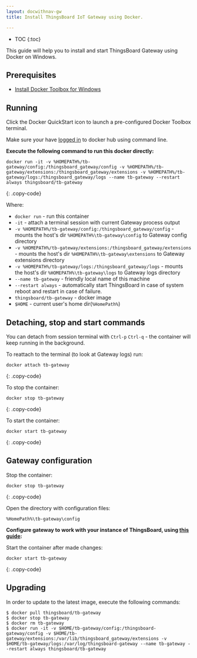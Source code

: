 ```yaml
---
layout: docwithnav-gw
title: Install ThingsBoard IoT Gateway using Docker.

---
```


* TOC
{:toc}

This guide will help you to install and start ThingsBoard Gateway using Docker on Windows.


## Prerequisites

- [Install Docker Toolbox for Windows](https://docs.docker.com/toolbox/toolbox_install_windows/)

## Running

Click the Docker QuickStart icon to launch a pre-configured Docker Toolbox terminal.

Make sure your have [logged in](https://docs.docker.com/engine/reference/commandline/login/) to docker hub using command line.

**Execute the following command to run this docker directly:**

```
docker run -it -v %HOMEPATH%/tb-gateway/config:/thingsboard_gateway/config -v %HOMEPATH%/tb-gateway/extensions:/thingsboard_gateway/extensions -v %HOMEPATH%/tb-gateway/logs:/thingsboard_gateway/logs --name tb-gateway --restart always thingsboard/tb-gateway
```
{: .copy-code}

Where: 
    
- `docker run`              - run this container
- `-it`                     - attach a terminal session with current Gateway process output
- `-v %HOMEPATH%/tb-gateway/config:/thingsboard_gateway/config`   - mounts the host's dir `%HOMEPATH%\tb-gateway\config` to Gateway config  directory
- `-v %HOMEPATH%/tb-gateway/extensions:/thingsboard_gateway/extensions`   - mounts the host's dir `%HOMEPATH%\tb-gateway\extensions` to Gateway extensions  directory
- `-v %HOMEPATH%/tb-gateway/logs:/thingsboard_gateway/logs`   - mounts the host's dir `%HOMEPATH%\tb-gateway\logs` to Gateway logs  directory
- `--name tb-gateway`             - friendly local name of this machine
- `--restart always`        - automatically start ThingsBoard in case of system reboot and restart in case of failure.
- `thingsboard/tb-gateway`          - docker image
- `$HOME`   - current user's home dir(`%HomePath%`)

## Detaching, stop and start commands

You can detach from session terminal with `Ctrl-p` `Ctrl-q` - the container will keep running in the background.

To reattach to the terminal (to look at Gateway logs) run:

```
docker attach tb-gateway
```
{: .copy-code}

To stop the container:

```
docker stop tb-gateway
```
{: .copy-code}

To start the container:

```
docker start tb-gateway
```
{: .copy-code}

## Gateway configuration

Stop the container:

```
docker stop tb-gateway
```
{: .copy-code}

Open the directory with configuration files: 

`%HomePath%\tb-gateway\config`


**Configure gateway to work with your instance of ThingsBoard, using [this guide](/docs/iot-gateway/configuration/):**


Start the container after made changes:

```
docker start tb-gateway
```
{: .copy-code}

## Upgrading

In order to update to the latest image, execute the following commands:

```
$ docker pull thingsboard/tb-gateway
$ docker stop tb-gateway
$ docker rm tb-gateway
$ docker run -it -v $HOME/tb-gateway/config:/thingsboard-gateway/config -v $HOME/tb-gateway/extensions:/var/lib/thingsboard_gateway/extensions -v $HOME/tb-gateway/logs:/var/log/thingsboard-gateway --name tb-gateway --restart always thingsboard/tb-gateway
```
